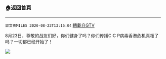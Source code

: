 ﻿###  [:house:返回首頁](https://github.com/ourhimalayas/txt)
---

`郭文贵MILES 2020-08-23T13:15:04` [轉載自GTV](https://gtv.org/web/#/UserInfo/5e596957357cc612d35a8044)

8月23日，尊敬的战友们好，你们健身了吗？你们传播C C P病毒香港危机真相了吗？一切都已经开始了！

[![](https://filegroup.gtv.org/cdn-cgi/image/width=600/https://filegroup.gtv.org/group3/default/20200823/13/15/0/97f973686be84504c09602ff870cfee0)](https://filegroup.gtv.org/group3/default/20200823/13/15/0/6e2178c66dde6b80f24e74e262d87fbe.MOV)